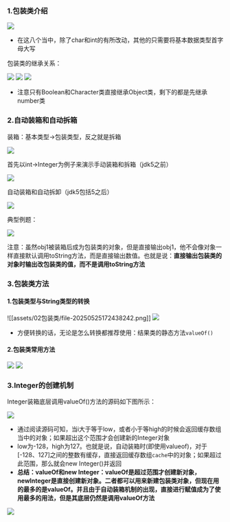 ### 1.包装类介绍
![](assets/02包装类/file-20250215152339332.png)
* 在这八个当中，除了char和int的有所改动，其他的只需要将基本数据类型首字母大写

包装类的继承关系：

![](assets/02包装类/file-20250215152859362.png)
![](assets/02包装类/file-20250215152909447.png)
![](assets/02包装类/file-20250215152925364.png)
* 注意只有Boolean和Character类直接继承Object类，剩下的都是先继承number类

### 2.自动装箱和自动拆箱
装箱：基本类型->包装类型，反之就是拆箱

![](assets/02包装类/file-20250215153155211.png)

首先以int->Integer为例子来演示手动装箱和拆箱（jdk5之前）

![](assets/02包装类/file-20250215153658622.png)


自动装箱和自动拆卸（jdk5包括5之后）

![](assets/02包装类/file-20250215154116186.png)

典型例题：  

![](assets/02包装类/file-20250215155018202.png)

注意：虽然obj1被装箱后成为包装类的对象，但是直接输出obj1，他不会像对象一样直接默认调用toString方法，而是直接输出数值。也就是说：**直接输出包装类的对象时输出改包装类的值，而不是调用toString方法**


### 3.包装类方法
#### 1.包装类型与String类型的转换
![[assets/02包装类/file-20250525172438242.png]]
![](assets/02包装类/file-20250215160854612.png)
* 方便转换的话，无论是怎么转换都推荐使用：结果类的静态方法`valueOf()`

#### 2.包装类常用方法
![](assets/02包装类/file-20250215161835096.png)
![](assets/02包装类/file-20250309130957471.png)

### 3.Integer的创建机制
Integer装箱底层调用valueOf()方法的源码如下图所示：

![](assets/02包装类/file-20250215181043764.png)
* 通过阅读源码可知，当i大于等于low，或者小于等high的时候会返回缓存数组当中的对象；如果超出这个范围才会创建新的Integer对象
* low为-128，high为127。也就是说，自动装箱时(即使用valueof)，对于\[-128、127]之间的整数有缓存，直接返回缓存数组`cache`中的对象；如果超过此范围，那么就会new Integer()并返回
* **总结：valueOf和new Integer：valueOf是超过范围才创建新对象，newInteger是直接创建新对象。二者都可以用来新建包装类对象，但现在用的最多的是valueOf。并且由于自动装箱机制的出现，直接进行赋值成为了使用最多的用法，但是其底层仍然是调用valueOf方法**

![](assets/02包装类/file-20250215181748447.png)

